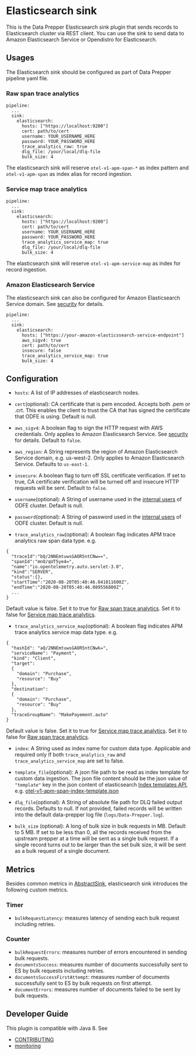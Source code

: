 # Elasticsearch sink

This is the Data Prepper Elasticsearch sink plugin that sends records to Elasticsearch cluster via REST client. You can use the sink to send data to Amazon Elasticsearch Service or Opendistro for Elasticsearch.

## Usages

The Elasticsearch sink should be configured as part of Data Prepper pipeline yaml file.

### Raw span trace analytics

```$xslt
pipeline:
  ...
  sink:
    elasticsearch:
      hosts: ["https://localhost:9200"]
      cert: path/to/cert
      username: YOUR_USERNAME_HERE
      password: YOUR_PASSWORD_HERE
      trace_analytics_raw: true
      dlq_file: /your/local/dlq-file
      bulk_size: 4
```

The elasticsearch sink will reserve `otel-v1-apm-span-*` as index pattern and `otel-v1-apm-span` as index alias for record ingestion.

### </a>Service map trace analytics

```$xslt
pipeline:
  ...
  sink:
    elasticsearch:
      hosts: ["https://localhost:9200"]
      cert: path/to/cert
      username: YOUR_USERNAME_HERE
      password: YOUR_PASSWORD_HERE
      trace_analytics_service_map: true
      dlq_file: /your/local/dlq-file
      bulk_size: 4
```

The elasticsearch sink will reserve `otel-v1-apm-service-map` as index for record ingestion.

### Amazon Elasticsearch Service

The elasticsearch sink can also be configured for Amazon Elasticsearch Service domain. See [security](security.md) for details.

```$xslt
pipeline:
  ...
  sink:
    elasticsearch:
      hosts: ["https://your-amazon-elasticssearch-service-endpoint"]
      aws_sigv4: true 
      cert: path/to/cert
      insecure: false
      trace_analytics_service_map: true
      bulk_size: 4
```

## Configuration

- `hosts`: A list of IP addresses of elasticsearch nodes.

- `cert`(optional): CA certificate that is pem encoded. Accepts both .pem or .crt. This enables the client to trust the CA that has signed the certificate that ODFE is using.
Default is null. 

- `aws_sigv4`: A boolean flag to sign the HTTP request with AWS credentials. Only applies to Amazon Elasticsearch Service. See [security](security.md) for details. Default to `false`. 

- `aws_region`: A String represents the region of Amazon Elasticsearch Service domain, e.g. us-west-2. Only applies to Amazon Elasticsearch Service. Defaults to `us-east-1`.

- `insecure`: A boolean flag to turn off SSL certificate verification. If set to true, CA certificate verification will be turned off and insecure HTTP requests will be sent. Default to `false`.

- `username`(optional): A String of username used in the [internal users](https://opendistro.github.io/for-elasticsearch-docs/docs/security/access-control/users-roles) of ODFE cluster. Default is null.

- `password`(optional): A String of password used in the [internal users](https://opendistro.github.io/for-elasticsearch-docs/docs/security/access-control/users-roles) of ODFE cluster. Default is null.

- `trace_analytics_raw`(optional): A boolean flag indicates APM trace analytics raw span data type. e.g.
```$xslt
{
  "traceId":"bQ/2NNEmtuwsGAOR5ntCNw==",
  "spanId":"mnO/qUT5ye4=",
  "name":"io.opentelemetry.auto.servlet-3.0",
  "kind":"SERVER",
  "status":{},
  "startTime":"2020-08-20T05:40:46.041011600Z",
  "endTime":"2020-08-20T05:40:46.089556800Z",
  ...
}
```
Default value is false. Set it to true for [Raw span trace analytics](#raw_span_trace_analytics). Set it to false for [Service map trace analytics](#service_map_trace_analytics).

- `trace_analytics_service_map`(optional): A boolean flag indicates APM trace analytics service map data type. e.g.
```$xslt
{
  "hashId": "aQ/2NNEmtuwsGAOR5ntCNwk=",
  "serviceName": "Payment",
  "kind": "Client",
  "target":
  {
    "domain": "Purchase",
    "resource": "Buy"
  },
  "destination":
  {
    "domain": "Purchase",
    "resource": "Buy"
  },
  "traceGroupName": "MakePayement.auto"
}
```
Default value is false. Set it to true for [Service map trace analytics](#service_map_trace_analytics). Set it to false for [Raw span trace analytics](#raw_span_trace_analytics).

- <a name="index"></a>`index`: A String used as index name for custom data type. Applicable and required only If both `trace_analytics_raw` and `trace_analytics_service_map` are set to false.

- <a name="template_file"></a>`template_file`(optional): A json file path to be read as index template for custom data ingestion. The json file content should be the json value of
`"template"` key in the json content of elasticsearch [Index templates API](https://www.elastic.co/guide/en/elasticsearch/reference/7.8/index-templates.html), 
e.g. [otel-v1-apm-span-index-template.json](https://github.com/opendistro-for-elasticsearch/data-prepper/blob/main/data-prepper-plugins/elasticsearch/src/main/resources/otel-v1-apm-span-index-template.json)

- `dlq_file`(optional): A String of absolute file path for DLQ failed output records. Defaults to null.
If not provided, failed records will be written into the default data-prepper log file (`logs/Data-Prepper.log`).

- `bulk_size` (optional): A long of bulk size in bulk requests in MB. Default to 5 MB. If set to be less than 0, 
all the records received from the upstream prepper at a time will be sent as a single bulk request. 
If a single record turns out to be larger than the set bulk size, it will be sent as a bulk request of a single document.

## Metrics

Besides common metrics in [AbstractSink](https://github.com/opendistro-for-elasticsearch/data-prepper/blob/main/data-prepper-api/src/main/java/com/amazon/dataprepper/model/sink/AbstractSink.java), elasticsearch sink introduces the following custom metrics.

### Timer

- `bulkRequestLatency`: measures latency of sending each bulk request including retries.

### Counter

- `bulkRequestErrors`: measures number of errors encountered in sending bulk requests.
- `documentsSuccess`: measures number of documents successfully sent to ES by bulk requests including retries.
- `documentsSuccessFirstAttempt`: measures number of documents successfully sent to ES by bulk requests on first attempt.
- `documentErrors`: measures number of documents failed to be sent by bulk requests. 

## Developer Guide

This plugin is compatible with Java 8. See 

- [CONTRIBUTING](https://github.com/opendistro-for-elasticsearch/data-prepper/blob/main/CONTRIBUTING.md) 
- [monitoring](https://github.com/opendistro-for-elasticsearch/data-prepper/blob/main/docs/readme/monitoring.md)
